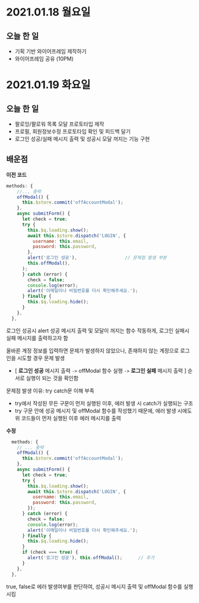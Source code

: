 # 2021.01.18 월요일

## 오늘 한 일

- 기획 기반 와이어프레임 제작하기
- 와이어프레임 공유 (10PM)



# 2021.01.19 화요일

## 오늘 한 일

- 팔로잉/팔로워 목록 모달 프로토타입 제작
- 프로필, 회원정보수정 프로토타입 확인 및 피드백 달기
- 로그인 성공/실패 메시지 출력 및 성공시 모달 꺼지는 기능 구현



## 배운점

**이전 코드**

```javascript
methods: {
	//... 중략
    offModal() {
      this.$store.commit('offAccountModal');
    },
    async submitForm() {
      let check = true;
      try {
        this.$q.loading.show();
        await this.$store.dispatch('LOGIN', {
          username: this.email,
          password: this.password,
        },
        alert('로그인 성공'),                  // 문제점 발생 부분
        this.offModal(),
	  );
      } catch (error) {
        check = false;
        console.log(error);
        alert('이메일이나 비밀번호를 다시 확인해주세요.');
      } finally {
        this.$q.loading.hide();
      }
    },
  },
```

로그인 성공시 alert 성공 메시지 출력 및 모달이 꺼지는 함수 작동하게, 로그인 실패시 실패 메시지를 출력하고자 함

올바른 계정 정보를 입력하면 문제가 발생하지 않았으나, 존재하지 않는 계정으로 로그인을 시도할 경우 문제 발생

- [ **로그인 성공** 메시지 출력 `->` offModal 함수 실행 `->` **로그인 실패** 메시지 출력 ] 순서로 실행이 되는 것을 확인함

문제점 발생 이유: try catch문 이해 부족

- try에서 작성된 무든 구문이 먼저 실행된 이후, 에러 발생 시 catch가 실행되는 구조
- try 구문 안에 성공 메시지 및 offModal 함수를 작성했기 때문에, 에러 발생 시에도 위 코드들이 먼저 실행된 이후 에러 메시지를 출력



**수정**

```javascript
  methods: {
	// ... 중략
    offModal() {
      this.$store.commit('offAccountModal');
    },
    async submitForm() {
      let check = true;
      try {
        this.$q.loading.show();
        await this.$store.dispatch('LOGIN', {
          username: this.email,
          password: this.password,
        });
      } catch (error) {
        check = false;
        console.log(error);
        alert('이메일이나 비밀번호를 다시 확인해주세요.');
      } finally {
        this.$q.loading.hide();
      }
      if (check === true) {
        alert('로그인 성공'), this.offModal();      // 추가
      }
    },
  },
```

true, false로 에러 발생여부를 판단하여, 성공시 메시지 출력 및 offModal 함수를 실행시킴









